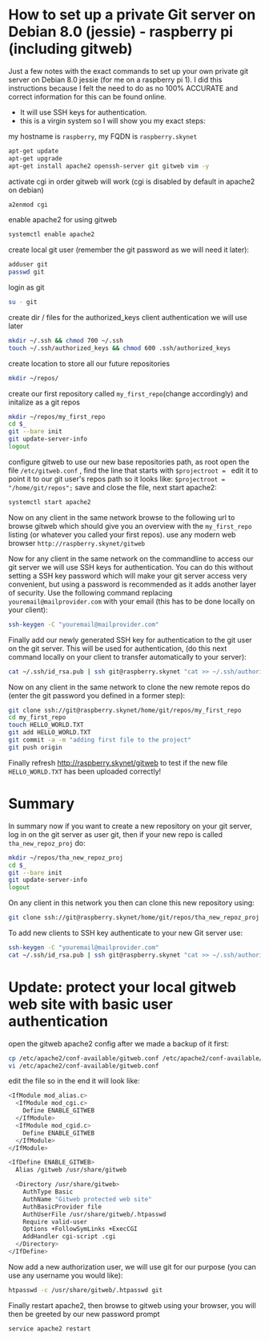 # How to set up a private Git server on Debian 8.0 (jessie) - raspberry pi (including gitweb)
Just a few notes with the exact commands to set up your own private git server on Debian 8.0 jessie (for me on a raspberry pi 1). I did this instructions because I felt the need to do as no 100% ACCURATE and correct information for this can be found online.
* It will use SSH keys for authentication.
* this is a virgin system so I will show you my exact steps:

my hostname is ```raspberry```, my FQDN is ```raspberry.skynet```
```bash
apt-get update
apt-get upgrade
apt-get install apache2 openssh-server git gitweb vim -y
```
activate cgi in order gitweb will work (cgi is disabled by default in apache2 on debian)
```bash
a2enmod cgi
```
enable apache2 for using gitweb
```bash
systemctl enable apache2
```
create local git user (remember the git password as we will need it later):
```bash
adduser git
passwd git
```
login as git
```bash
su - git
``` 
create dir / files for the authorized_keys client authentication we will use later
```bash
mkdir ~/.ssh && chmod 700 ~/.ssh
touch ~/.ssh/authorized_keys && chmod 600 .ssh/authorized_keys
```
create location to store all our future repositories
```bash
mkdir ~/repos/
```
create our first repository called ```my_first_repo```(change accordingly) and initalize as a git repos
```bash
mkdir ~/repos/my_first_repo
cd $_
git --bare init
git update-server-info
logout
```
configure gitweb to use our new base repositories path, as root open the file 
```/etc/gitweb.conf``` , find the line that starts with ```$projectroot = ```
edit it to point it to our git user's repos path so it looks like:
```$projectroot = "/home/git/repos";```
save and close the file, next start apache2:
```bash
systemctl start apache2
```
Now on any client in the same network browse to the following url to browse gitweb
which should give you an overview with the ```my_first_repo``` listing (or whatever you called your first repos).
use any modern web browser 
```http://raspberry.skynet/gitweb``` 

Now for any client in the same network on the commandline to access our git server we will use SSH keys for authentication. You can do this without setting a SSH key password which will make your git server access very convenient, but using a password is recommended as it adds another layer of security. Use the following command replacing ```youremail@mailprovider.com``` with your email (this has to be done locally on your client):
```bash
ssh-keygen -C "youremail@mailprovider.com"
```
Finally add our newly generated SSH key for authentication to the git user on the git server. This will be used for authentication, (do this next command locally on your client to transfer automatically to your server):
```bash
cat ~/.ssh/id_rsa.pub | ssh git@raspberry.skynet "cat >> ~/.ssh/authorized_keys"
```
Now on any client in the same network to clone the new remote repos do (enter the git password you defined in a former step):
```bash
git clone ssh://git@raspberry.skynet/home/git/repos/my_first_repo
cd my_first_repo
touch HELLO_WORLD.TXT
git add HELLO_WORLD.TXT
git commit -a -m "adding first file to the project"
git push origin 
```
Finally refresh http://raspberry.skynet/gitweb to test if the new file ```HELLO_WORLD.TXT``` has been uploaded correctly!

# Summary
In summary now if you want to create a new repository on your git server, log in on the git server as user git, then if your new repo is called 
```tha_new_repoz_proj``` do:
```bash
mkdir ~/repos/tha_new_repoz_proj
cd $_
git --bare init
git update-server-info
logout
```
On any client in this network you then can clone this new repository using:
```bash
git clone ssh://git@raspberry.skynet/home/git/repos/tha_new_repoz_proj
```
To add new clients to SSH key authenticate to your new Git server use:
```bash
ssh-keygen -C "youremail@mailprovider.com"
cat ~/.ssh/id_rsa.pub | ssh git@raspberry.skynet "cat >> ~/.ssh/authorized_keys"
```

# Update: protect your local gitweb web site with basic user authentication 
open the gitweb apache2 config after we made a backup of it first:
```bash
cp /etc/apache2/conf-available/gitweb.conf /etc/apache2/conf-available/gitweb.conf.BAK
vi /etc/apache2/conf-available/gitweb.conf
```

edit the file so in the end it will look like:
```bash
<IfModule mod_alias.c>
  <IfModule mod_cgi.c>
    Define ENABLE_GITWEB
  </IfModule>
  <IfModule mod_cgid.c>
    Define ENABLE_GITWEB
  </IfModule>
</IfModule>

<IfDefine ENABLE_GITWEB>
  Alias /gitweb /usr/share/gitweb

  <Directory /usr/share/gitweb>
    AuthType Basic
    AuthName "Gitweb protected web site"
    AuthBasicProvider file
    AuthUserFile /usr/share/gitweb/.htpasswd
    Require valid-user
    Options +FollowSymLinks +ExecCGI
    AddHandler cgi-script .cgi
  </Directory>
</IfDefine>

```
Now add a new authorization user, we will use git for our purpose (you can use any username you would like):
```bash
htpasswd -c /usr/share/gitweb/.htpasswd git
```
Finally restart apache2, then browse to gitweb using your browser, you will then be greeted by our new password prompt
```bash
service apache2 restart
```
